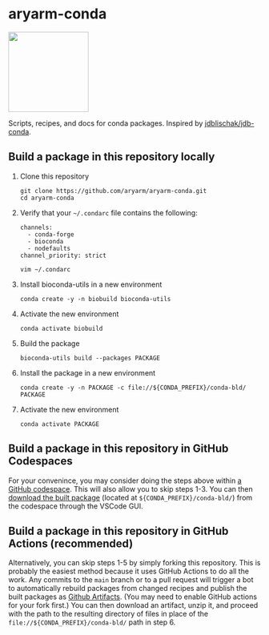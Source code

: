 # aryarm-conda
[<img src=https://github.com/codespaces/badge.svg width=160>](https://codespaces.new/aryarm/aryarm-conda)

Scripts, recipes, and docs for conda packages. Inspired by [jdblischak/jdb-conda](https://github.com/jdblischak/jdb-conda).

## Build a package in this repository locally

1. Clone this repository
    ```
    git clone https://github.com/aryarm/aryarm-conda.git
    cd aryarm-conda
    ```
2. Verify that your `~/.condarc` file contains the following:
   ```
   channels:
     - conda-forge
     - bioconda
     - nodefaults
   channel_priority: strict
   ```
   ```
   vim ~/.condarc
   ```
3. Install bioconda-utils in a new environment
    ```
    conda create -y -n biobuild bioconda-utils
    ```
4. Activate the new environment
    ```
    conda activate biobuild
    ```
5. Build the package
    ```
    bioconda-utils build --packages PACKAGE
    ```
6. Install the package in a new environment
    ```
    conda create -y -n PACKAGE -c file://${CONDA_PREFIX}/conda-bld/ PACKAGE
    ```
7. Activate the new environment
    ```
    conda activate PACKAGE
    ```

## Build a package in this repository in GitHub Codespaces
For your convenince, you may consider doing the steps above within [a GitHub codespace](https://codespaces.new/aryarm/aryarm-conda). This will also allow you to skip steps 1-3. You can then [download the built package](https://github.com/orgs/community/discussions/62388#discussioncomment-7281243) (located at `${CONDA_PREFIX}/conda-bld/`) from the codespace through the VSCode GUI.

## Build a package in this repository in GitHub Actions (recommended)
Alternatively, you can skip steps 1-5 by simply forking this repository. This is probably the easiest method because it uses GitHub Actions to do all the work. Any commits to the `main` branch or to a pull request will trigger a bot to automatically rebuild packages from changed recipes and publish the built packages as [Github Artifacts](https://docs.github.com/en/actions/managing-workflow-runs/downloading-workflow-artifacts). (You may need to enable GitHub actions for your fork first.) You can then download an artifact, unzip it, and proceed with the path to the resulting directory of files in place of the `file://${CONDA_PREFIX}/conda-bld/` path in step 6.
